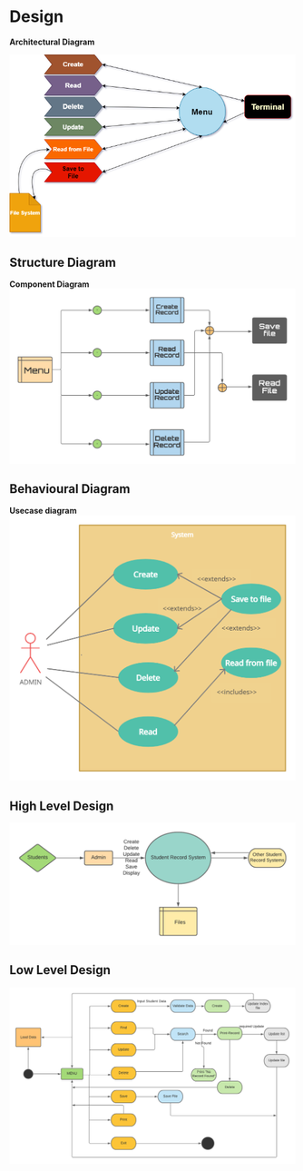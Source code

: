 # Design                            

**Architectural Diagram**




![](https://github.com/259819/LnT_MiniProject/blob/master/Images/highlevel.png)

## Structure Diagram

**Component Diagram**
![](https://github.com/259819/LnT_MiniProject/blob/master/Images/LLD.png)

## Behavioural Diagram

**Usecase diagram**
![](https://github.com/259819/LnT_MiniProject/blob/master/Images/comp_dia.png)

## High Level Design

![](https://github.com/259819/LnT_MiniProject/blob/master/Images/Blank%20diagram.png)

## Low Level Design 

![](https://github.com/259819/LnT_MiniProject/blob/master/Images/123.png)
